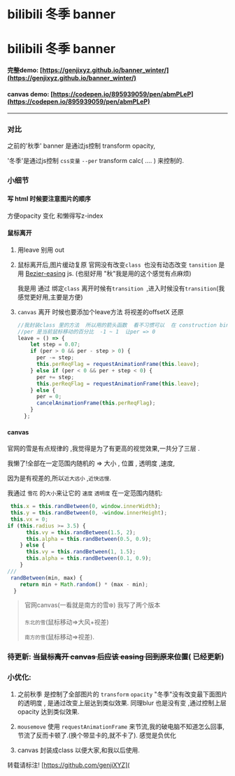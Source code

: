 # bilibili 冬季 banner

# bilibili 冬季 banner

#### 完整demo:  [https://genjixyz.github.io/banner_winter/](https://genjixyz.github.io/banner_winter/)

#### canvas demo: [https://codepen.io/895939059/pen/abmPLeP](https://codepen.io/895939059/pen/abmPLeP)

-----

  

### 对比

 之前的'秋季' banner 是通过js控制 transform opacity,

'冬季'是通过js控制 `css变量` `--per`  transform calc( .... ) 来控制的.

### 小细节

#### 写 html 时候要注意图片的顺序 

方便opacity 变化  和懒得写z-index



#### 鼠标离开

1. 用leave 别用 out 

2. 鼠标离开后,图片缓动复原 官网没有改变`class `也没有动态改变 `tansition` 是用 [Bezier-easing](https://github.com/gre/bezier-easing) js.   (也挺好用 "秋"我是用的这个感觉有点麻烦)

   我是用 通过 绑定`class`  离开时候有`transition `,进入时候没有`transition`(我感觉更好用,主要是方便)

3. `canvas` 离开 时候也要添加个leave方法 将视差的offsetX  还原

   ```js
   //我封装class 里的方法  所以用的箭头函数  看不习惯可以  在 construction bind(this)下
   //per 是当前鼠标移动的百分比  -1 ~ 1  让per => 0
   leave = () => {
       let step = 0.07;
       if (per > 0 && per - step > 0) {
         per -= step;
         this.perReqFlag = requestAnimationFrame(this.leave);
       } else if (per < 0 && per + step < 0) {
         per += step;
         this.perReqFlag = requestAnimationFrame(this.leave);
       } else {
         per = 0;
         cancelAnimationFrame(this.perReqFlag);
       }
     };
   ```

   



#### canvas

官网的雪是有点规律的 ,我觉得是为了有更高的视觉效果,一共分了三层 .

我懒了!全部在一定范围内随机的 => 大小  , 位置 , 透明度 ,速度,   

因为是有视差的,所以`近大远小` ,`近快远慢`.

我通过 `雪花` 的`大小`来让它的 `速度` `透明度` 在一定范围内随机:

```js
 this.x = this.randBetween(0, window.innerWidth);
 this.y = this.randBetween(0, -window.innerHeight);  
 this.vx = 0;
if (this.radius >= 3.5) {
      this.vy = this.randBetween(1.5, 2);
      this.alpha = this.randBetween(0.5, 0.9);
    } else {
      this.vy = this.randBetween(1, 1.5);
      this.alpha = this.randBetween(0.1, 0.9);
    }
///
 randBetween(min, max) {
    return min + Math.random() * (max - min);
  }
```

> 官网canvas(一看就是南方的雪❄️) 我写了两个版本 
>
> `东北的雪`(鼠标移动=>大风+视差) 
>
> `南方的雪`(鼠标移动=>视差).







### 待更新: ~~当鼠标离开 canvas 后应该 easing 回到原来位置~~( 已经更新)

### 小优化:

1. 之前秋季 是控制了全部图片的 `transform` `opacity`
   "冬季"没有改变最下面图片的透明度 , 是通过改变上层达到类似效果.
   同理blur 也是没有变 ,通过控制上层opacity 达到类似效果.

2. `mousemove` 使用 `requestAnimationFrame` 来节流,我的破电脑不知道怎么回事,节流了反而卡顿了.(换个带显卡的,就不卡了). 感觉是负优化


3. canvas  封装成class  以便大家,和我以后使用.  


转载请标注! [https://github.com/genjiXYZ](
